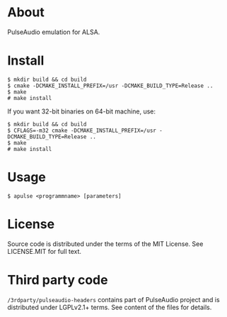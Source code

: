 About
=====

PulseAudio emulation for ALSA.

Install
=======

```
$ mkdir build && cd build
$ cmake -DCMAKE_INSTALL_PREFIX=/usr -DCMAKE_BUILD_TYPE=Release ..
$ make
# make install
```

If you want 32-bit binaries on 64-bit machine, use:
```
$ mkdir build && cd build
$ CFLAGS=-m32 cmake -DCMAKE_INSTALL_PREFIX=/usr -DCMAKE_BUILD_TYPE=Release ..
$ make
# make install
```


Usage
=====

```
$ apulse <programmname> [parameters]
```

License
=======

Source code is distributed under the terms of the MIT License. See LICENSE.MIT for full text.

Third party code
================

`/3rdparty/pulseaudio-headers` contains part of PulseAudio project and is distributed
under LGPLv2.1+ terms. See content of the files for details.
